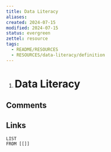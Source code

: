 ```yaml
---
title: Data Literacy
aliases: 
created: 2024-07-15
modified: 2024-07-15
status: evergreen
zettel: resource
tags:
  - README/RESOURCES
  - RESOURCES/data-literacy/definition
---
```

1. # Data Literacy
## Comments

## Links
```dataview
LIST
FROM [[]]
```
